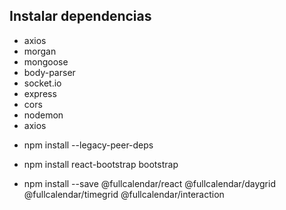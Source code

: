 ## Instalar dependencias

- axios
- morgan  
- mongoose
- body-parser
- socket.io
- express
- cors
- nodemon
- axios

* npm install --legacy-peer-deps

* npm install react-bootstrap bootstrap
* npm install --save @fullcalendar/react @fullcalendar/daygrid @fullcalendar/timegrid @fullcalendar/interaction
